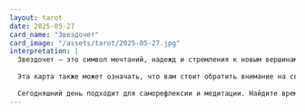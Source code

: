 ```yaml
---
layout: tarot
date: 2025-05-27
card_name: "Звездочет"
card_image: "/assets/tarot/2025-05-27.jpg"
interpretation: |
  Звездочет — это символ мечтаний, надежд и стремления к новым вершинам. Эта карта приглашает вас взглянуть на свою жизнь с высоты, как будто вы наблюдаете за звездами. Сегодня вы можете ощутить особую связь с космосом, что поможет вам увидеть новые возможности и перспективы. Возможно, пришло время задать себе важные вопросы о своих желаниях и целях.
  
  Эта карта также может означать, что вам стоит обратить внимание на свои интуитивные ощущения. Доверяйте своим внутренним импульсам и следуйте за ними, ведь они могут привести вас к важным открытиям. Не бойтесь мечтать и ставить перед собой амбициозные цели — звезды на вашей стороне.
  
  Сегодняшний день подходит для саморефлексии и медитации. Найдите время, чтобы побыть наедине с собой, возможно, под открытым небом, и просто наслаждайтесь моментом. Звездочет напоминает вам, что вы сами являетесь архитектором своей судьбы, и только от вас зависит, как вы будете использовать свои таланты и возможности.
---
```

